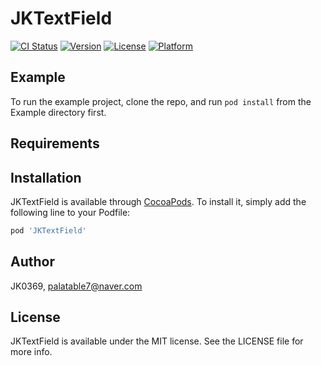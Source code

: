 # JKTextField

[![CI Status](https://img.shields.io/travis/JK0369/JKTextField.svg?style=flat)](https://travis-ci.org/JK0369/JKTextField)
[![Version](https://img.shields.io/cocoapods/v/JKTextField.svg?style=flat)](https://cocoapods.org/pods/JKTextField)
[![License](https://img.shields.io/cocoapods/l/JKTextField.svg?style=flat)](https://cocoapods.org/pods/JKTextField)
[![Platform](https://img.shields.io/cocoapods/p/JKTextField.svg?style=flat)](https://cocoapods.org/pods/JKTextField)

## Example

To run the example project, clone the repo, and run `pod install` from the Example directory first.

## Requirements

## Installation

JKTextField is available through [CocoaPods](https://cocoapods.org). To install
it, simply add the following line to your Podfile:

```ruby
pod 'JKTextField'
```

## Author

JK0369, palatable7@naver.com

## License

JKTextField is available under the MIT license. See the LICENSE file for more info.

